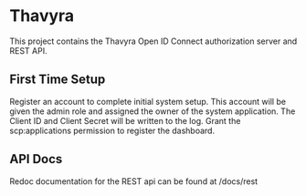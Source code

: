 # Thavyra

This project contains the Thavyra Open ID Connect authorization server and REST API.

## First Time Setup

Register an account to complete initial system setup. 
This account will be given the admin role and assigned the owner of the system application. 
The Client ID and Client Secret will be written to the log.
Grant the scp:applications permission to register the dashboard.

## API Docs

Redoc documentation for the REST api can be found at /docs/rest
